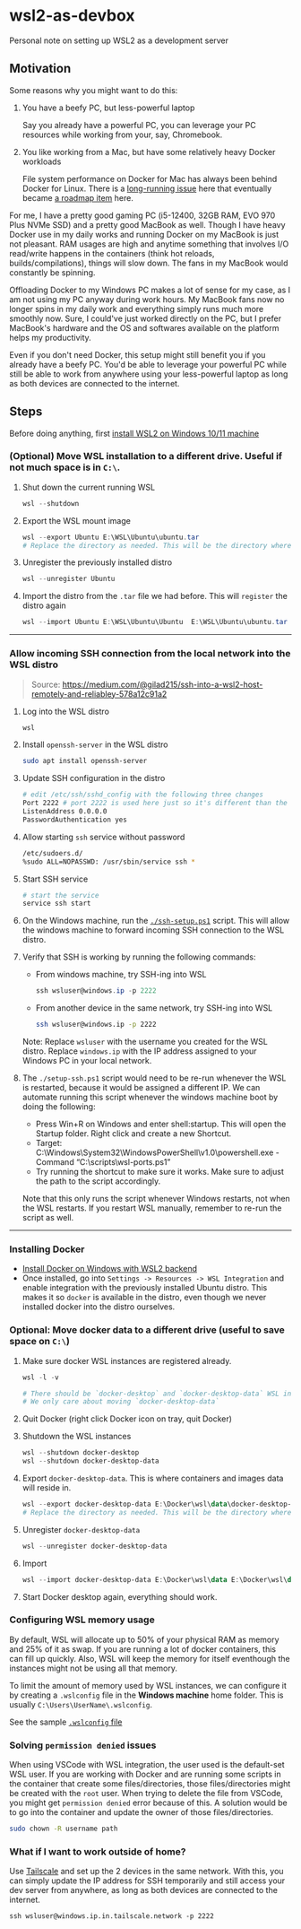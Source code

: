 # wsl2-as-devbox
Personal note on setting up WSL2 as a development server

## Motivation
Some reasons why you might want to do this:

1. You have a beefy PC, but less-powerful laptop
   
    Say you already have a powerful PC, you can leverage your PC resources while working from your, say, Chromebook.

2. You like working from a Mac, but have some relatively heavy Docker workloads
   
    File system performance on Docker for Mac has always been behind Docker for Linux. There is a [long-running issue](https://github.com/docker/for-mac/issues/1592) here that eventually became [a roadmap item](https://github.com/docker/roadmap/issues/7) here.

For me, I have a pretty good gaming PC (i5-12400, 32GB RAM, EVO 970 Plus NVMe SSD) and a pretty good MacBook as well. Though I have heavy Docker use in my daily works and running Docker on my MacBook is just not pleasant. RAM usages are high and anytime something that involves I/O read/write happens in the containers (think hot reloads, builds/compilations), things will slow down. The fans in my MacBook would constantly be spinning. 

Offloading Docker to my Windows PC makes a lot of sense for my case, as I am not using my PC anyway during work hours. My MacBook fans now no longer spins in my daily work and everything simply runs much more smoothly now. Sure, I could've just worked directly on the PC, but I prefer MacBook's hardware and the OS and softwares available on the platform helps my productivity.

Even if you don't need Docker, this setup might still benefit you if you already have a beefy PC. You'd be able to leverage your powerful PC while still be able to work from anywhere using your less-powerful laptop as long as both devices are connected to the internet.

## Steps

Before doing anything, first [install WSL2 on Windows 10/11 machine](https://ubuntu.com/tutorials/install-ubuntu-on-wsl2-on-windows-10#1-overview)

### (Optional) Move WSL installation to a different drive. Useful if not much space is in `C:\`.
1. Shut down the current running WSL
    ```powershell
    wsl --shutdown
    ```

2. Export the WSL mount image
    ```powershell
    wsl --export Ubuntu E:\WSL\Ubuntu\ubuntu.tar 
    # Replace the directory as needed. This will be the directory where the WSL distro disk will be mounted
    ```

3. Unregister the previously installed distro
    ```powershell
    wsl --unregister Ubuntu
    ```

4. Import the distro from the `.tar` file we had before. This will `register` the distro again
    ```powershell
    wsl --import Ubuntu E:\WSL\Ubuntu\Ubuntu  E:\WSL\Ubuntu\ubuntu.tar --version 2
    ```
---

### Allow incoming SSH connection from the local network into the WSL distro
> Source: https://medium.com/@gilad215/ssh-into-a-wsl2-host-remotely-and-reliabley-578a12c91a2

1. Log into the WSL distro
    ```powershell
    wsl
    ```

2. Install `openssh-server` in the WSL distro
    ```sh
    sudo apt install openssh-server
    ```

3. Update SSH configuration in the distro
    ```sh
    # edit /etc/ssh/sshd_config with the following three changes
    Port 2222 # port 2222 is used here just so it's different than the default port 22, but still easy to remember
    ListenAddress 0.0.0.0
    PasswordAuthentication yes
    ```

4. Allow starting `ssh` service without password
    ```sh
    /etc/sudoers.d/
    %sudo ALL=NOPASSWD: /usr/sbin/service ssh *
    ```

5. Start SSH service
    ```sh
    # start the service
    service ssh start
    ```

6. On the Windows machine, run the [`./ssh-setup.ps1`](./ssh-setup.ps1) script. This will allow the windows machine to forward incoming SSH connection to the WSL distro.

7. Verify that SSH is working by running the following commands:
   - From windows machine, try SSH-ing into WSL
     ```powershell
     ssh wsluser@windows.ip -p 2222
     ```
   - From another device in the same network, try SSH-ing into WSL
     ```sh
     ssh wsluser@windows.ip -p 2222
     ```
   Note: Replace `wsluser` with the username you created for the WSL distro. Replace `windows.ip` with the IP address assigned to your Windows PC in your local network. 

8. The `./setup-ssh.ps1` script would need to be re-run whenever the WSL is restarted, because it would be assigned a different IP. We can automate running this script whenever the windows machine boot by doing the following:
    - Press Win+R on Windows and enter shell:startup. This will open the Startup folder. Right click and create a new Shortcut.
    - Target: C:\Windows\System32\WindowsPowerShell\v1.0\powershell.exe -Command “C:\scripts\wsl-ports.ps1”
    - Try running the shortcut to make sure it works. Make sure to adjust the path to the script accordingly.
   
    Note that this only runs the script whenever Windows restarts, not when the WSL restarts. If you restart WSL manually, remember to re-run the script as well.
 
---

### Installing Docker
- [Install Docker on Windows with WSL2 backend](https://docs.docker.com/desktop/install/windows-install/)
- Once installed, go into `Settings -> Resources -> WSL Integration` and enable integration with the previously installed Ubuntu distro. This makes it so `docker` is available in the distro, even though we never installed docker into the distro ourselves.

### Optional: Move docker data to a different drive (useful to save space on `C:\`)
1. Make sure docker WSL instances are registered already.
    ```powershell
    wsl -l -v

    # There should be `docker-desktop` and `docker-desktop-data` WSL instances in the output
    # We only care about moving `docker-desktop-data`
    ```

2. Quit Docker (right click Docker icon on tray, quit Docker)

3. Shutdown the WSL instances
    ```powershell
    wsl --shutdown docker-desktop
    wsl --shutdown docker-desktop-data
    ```

4. Export `docker-desktop-data`. This is where containers and images data will reside in.
    ```powershell
    wsl --export docker-desktop-data E:\Docker\wsl\data\docker-desktop-data.tar 
    # Replace the directory as needed. This will be the directory where Docker's images and data are stored
    ```

5. Unregister `docker-desktop-data`
    ```powershell
    wsl --unregister docker-desktop-data
    ```

6. Import
    ```powershell
    wsl --import docker-desktop-data E:\Docker\wsl\data E:\Docker\wsl\data\docker-desktop-data.tar  --version 2
    ```

7. Start Docker desktop again, everything should work.

### Configuring WSL memory usage
By default, WSL will allocate up to 50% of your physical RAM as memory and 25% of it as swap. If you are running a lot of docker containers, this can fill up quickly. Also, WSL will keep the memory for itself eventhough the instances might not be using all that memory.

To limit the amount of memory used by WSL instances, we can configure it by creating a `.wslconfig` file in the **Windows machine** home folder. This is usually `C:\Users\UserName\.wslconfig`.

See the sample [`.wslconfig` file](./.wslconfig)

### Solving `permission denied` issues
When using VSCode with WSL integration, the user used is the default-set WSL user. If you are working with Docker and are running some scripts in the container that create some files/directories, those files/directories might be created with the `root` user.
When trying to delete the file from VSCode, you might get `permission denied` error because of this. A solution would be to go into the container and update the owner of those files/directories.

```sh
sudo chown -R username path 
```

### What if I want to work outside of home?
Use [Tailscale](https://tailscale.com/) and set up the 2 devices in the same network. With this, you can simply update the IP address for SSH temporarily and still access your dev server from anywhere, as long as both devices are connected to the internet.

```shell
ssh wsluser@windows.ip.in.tailscale.network -p 2222 
```

